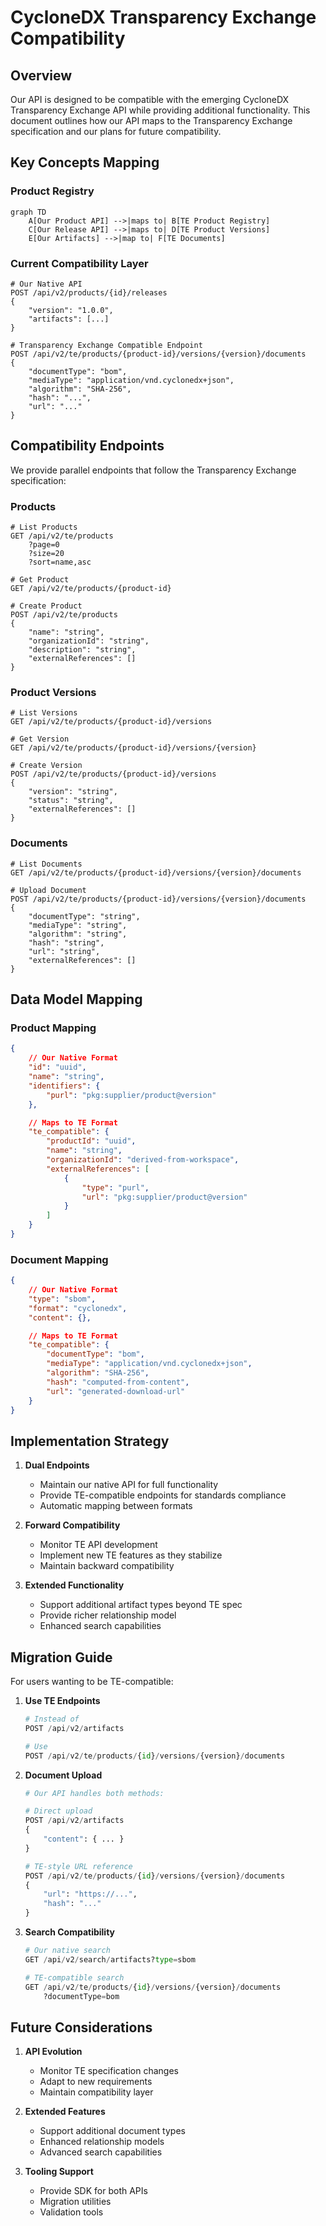 # CycloneDX Transparency Exchange Compatibility

## Overview

Our API is designed to be compatible with the emerging CycloneDX Transparency Exchange API while providing additional functionality. This document outlines how our API maps to the Transparency Exchange specification and our plans for future compatibility.

## Key Concepts Mapping

### Product Registry

```mermaid
graph TD
    A[Our Product API] -->|maps to| B[TE Product Registry]
    C[Our Release API] -->|maps to| D[TE Product Versions]
    E[Our Artifacts] -->|map to| F[TE Documents]
```

### Current Compatibility Layer

```http
# Our Native API
POST /api/v2/products/{id}/releases
{
    "version": "1.0.0",
    "artifacts": [...]
}

# Transparency Exchange Compatible Endpoint
POST /api/v2/te/products/{product-id}/versions/{version}/documents
{
    "documentType": "bom",
    "mediaType": "application/vnd.cyclonedx+json",
    "algorithm": "SHA-256",
    "hash": "...",
    "url": "..."
}
```

## Compatibility Endpoints

We provide parallel endpoints that follow the Transparency Exchange specification:

### Products

```http
# List Products
GET /api/v2/te/products
    ?page=0
    ?size=20
    ?sort=name,asc

# Get Product
GET /api/v2/te/products/{product-id}

# Create Product
POST /api/v2/te/products
{
    "name": "string",
    "organizationId": "string",
    "description": "string",
    "externalReferences": []
}
```

### Product Versions

```http
# List Versions
GET /api/v2/te/products/{product-id}/versions

# Get Version
GET /api/v2/te/products/{product-id}/versions/{version}

# Create Version
POST /api/v2/te/products/{product-id}/versions
{
    "version": "string",
    "status": "string",
    "externalReferences": []
}
```

### Documents

```http
# List Documents
GET /api/v2/te/products/{product-id}/versions/{version}/documents

# Upload Document
POST /api/v2/te/products/{product-id}/versions/{version}/documents
{
    "documentType": "string",
    "mediaType": "string",
    "algorithm": "string",
    "hash": "string",
    "url": "string",
    "externalReferences": []
}
```

## Data Model Mapping

### Product Mapping

```json
{
    // Our Native Format
    "id": "uuid",
    "name": "string",
    "identifiers": {
        "purl": "pkg:supplier/product@version"
    },

    // Maps to TE Format
    "te_compatible": {
        "productId": "uuid",
        "name": "string",
        "organizationId": "derived-from-workspace",
        "externalReferences": [
            {
                "type": "purl",
                "url": "pkg:supplier/product@version"
            }
        ]
    }
}
```

### Document Mapping

```json
{
    // Our Native Format
    "type": "sbom",
    "format": "cyclonedx",
    "content": {},

    // Maps to TE Format
    "te_compatible": {
        "documentType": "bom",
        "mediaType": "application/vnd.cyclonedx+json",
        "algorithm": "SHA-256",
        "hash": "computed-from-content",
        "url": "generated-download-url"
    }
}
```

## Implementation Strategy

1. **Dual Endpoints**
   - Maintain our native API for full functionality
   - Provide TE-compatible endpoints for standards compliance
   - Automatic mapping between formats

2. **Forward Compatibility**
   - Monitor TE API development
   - Implement new TE features as they stabilize
   - Maintain backward compatibility

3. **Extended Functionality**
   - Support additional artifact types beyond TE spec
   - Provide richer relationship model
   - Enhanced search capabilities

## Migration Guide

For users wanting to be TE-compatible:

1. **Use TE Endpoints**

   ```python
   # Instead of
   POST /api/v2/artifacts

   # Use
   POST /api/v2/te/products/{id}/versions/{version}/documents
   ```

2. **Document Upload**

   ```python
   # Our API handles both methods:

   # Direct upload
   POST /api/v2/artifacts
   {
       "content": { ... }
   }

   # TE-style URL reference
   POST /api/v2/te/products/{id}/versions/{version}/documents
   {
       "url": "https://...",
       "hash": "..."
   }
   ```

3. **Search Compatibility**

   ```python
   # Our native search
   GET /api/v2/search/artifacts?type=sbom

   # TE-compatible search
   GET /api/v2/te/products/{id}/versions/{version}/documents
       ?documentType=bom
   ```

## Future Considerations

1. **API Evolution**
   - Monitor TE specification changes
   - Adapt to new requirements
   - Maintain compatibility layer

2. **Extended Features**
   - Support additional document types
   - Enhanced relationship models
   - Advanced search capabilities

3. **Tooling Support**
   - Provide SDK for both APIs
   - Migration utilities
   - Validation tools
